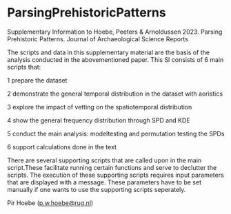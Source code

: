 # ParsingPrehistoricPatterns
Supplementary Information to Hoebe, Peeters &amp; Arnoldussen 2023. Parsing Prehistoric Patterns. Journal of Archaeological Science Reports

The scripts and data in this supplementary material are the basis of the analysis conducted in the abovementioned paper.
This SI consists of 6 main scripts that:

1 prepare the dataset

2 demonstrate the general temporal distribution in the dataset with aoristics

3 explore the impact of vetting on the spatiotemporal distribution

4 show the general frequency distribution through SPD and KDE

5 conduct the main analysis: modeltesting and permutation testing the SPDs

6 support calculations done in the text


There are several supporting scripts that are called upon in the main script.These facilitate running certain functions and serve to declutter the scripts.
The execution of these supporting scripts requires input parameters that are displayed with a message. These parameters have to be set manually if one wants to use the supporting scripts seperately.

Pir Hoebe (p.w.hoebe@rug.nl)
